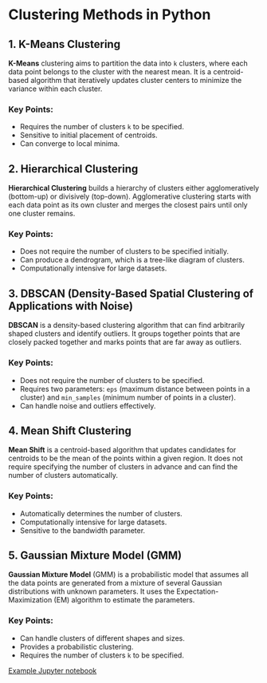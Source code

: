 # Clustering Methods in Python


## 1. K-Means Clustering

**K-Means** clustering aims to partition the data into `k` clusters, where each data point belongs to the cluster with the nearest mean. It is a centroid-based algorithm that iteratively updates cluster centers to minimize the variance within each cluster.

### Key Points:
- Requires the number of clusters `k` to be specified.
- Sensitive to initial placement of centroids.
- Can converge to local minima.

## 2. Hierarchical Clustering

**Hierarchical Clustering** builds a hierarchy of clusters either agglomeratively (bottom-up) or divisively (top-down). Agglomerative clustering starts with each data point as its own cluster and merges the closest pairs until only one cluster remains.

### Key Points:
- Does not require the number of clusters to be specified initially.
- Can produce a dendrogram, which is a tree-like diagram of clusters.
- Computationally intensive for large datasets.

## 3. DBSCAN (Density-Based Spatial Clustering of Applications with Noise)

**DBSCAN** is a density-based clustering algorithm that can find arbitrarily shaped clusters and identify outliers. It groups together points that are closely packed together and marks points that are far away as outliers.

### Key Points:
- Does not require the number of clusters to be specified.
- Requires two parameters: `eps` (maximum distance between points in a cluster) and `min_samples` (minimum number of points in a cluster).
- Can handle noise and outliers effectively.

## 4. Mean Shift Clustering

**Mean Shift** is a centroid-based algorithm that updates candidates for centroids to be the mean of the points within a given region. It does not require specifying the number of clusters in advance and can find the number of clusters automatically.

### Key Points:
- Automatically determines the number of clusters.
- Computationally intensive for large datasets.
- Sensitive to the bandwidth parameter.

## 5. Gaussian Mixture Model (GMM)

**Gaussian Mixture Model** (GMM) is a probabilistic model that assumes all the data points are generated from a mixture of several Gaussian distributions with unknown parameters. It uses the Expectation-Maximization (EM) algorithm to estimate the parameters.

### Key Points:
- Can handle clusters of different shapes and sizes.
- Provides a probabilistic clustering.
- Requires the number of clusters `k` to be specified.

[Example Jupyter notebook](https://github.com/BhadraNivedita/Clustering_with_Python/blob/main/Clustering%20on%20synthetic%20dataset.ipynb)

